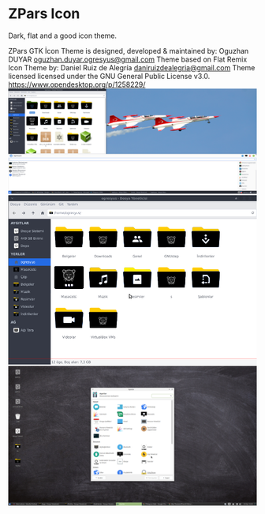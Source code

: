 # ZPars Icon
Dark, flat and a good icon theme.

ZPars GTK İcon Theme is designed, developed & maintained by: Oguzhan DUYAR <oguzhan.duyar.ogresyus@gmail.com>
Theme based on Flat Remix Icon Theme by: Daniel Ruiz de Alegría <daniruizdealegria@gmail.com> 
Theme licensed licensed under the GNU General Public License v3.0.
https://www.opendesktop.org/p/1258229/
![alt text](https://github.com/OguzhanDUYAR/My-Themes/raw/master/ZParsICON/screenshots/s1.png)
![alt text](https://github.com/OguzhanDUYAR/My-Themes/raw/master/ZParsICON/screenshots/s2.png)
![alt text](https://github.com/OguzhanDUYAR/My-Themes/raw/master/ZParsICON/screenshots/s3.png)
